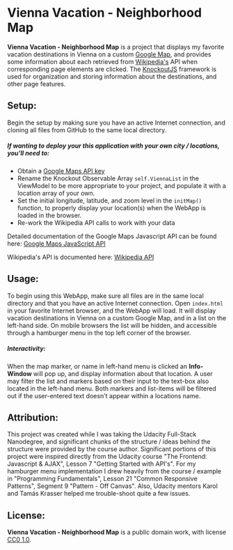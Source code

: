 # Vienna Vacation - Neighborhood Map

**Vienna Vacation - Neighborhood Map** is a project that displays my favorite
vacation destinations in Vienna on a custom
[Google Map](https://www.google.com/maps), and provides some information about
each retrieved from [Wikipedia's](https://www.wikipedia.org) API when
corresponding page elements are clicked. The
[KnockoutJS](http://knockoutjs.com/) framework is used for organization and
storing information about the destinations, and other page features.

## Setup:
Begin the setup by making sure you have an active Internet connection, and
cloning all files from GitHub to the same local directory.

##### If wanting to deploy your this application with your own city / locations, you'll need to:
* Obtain a [Google Maps API key](https://developers.google.com/maps/documentation/embed/get-api-key)
* Rename the Knockout Observable Array ```self.ViennaList``` in the ViewModel
to be more appropriate to your project, and populate it with a location array
of your own.
* Set the initial longitude, latitude, and zoom level in the ```initMap()```
function, to properly display your location(s) when the WebApp is loaded in
the browser.
* Re-work the Wikipedia API calls to work with your data

Detailed documentation of the Google Maps Javascript API can be found here:
[Google Maps JavaScript API](https://developers.google.com/maps/documentation/javascript/)

Wikipedia's API is documented here: [Wikipedia API](https://www.mediawiki.org/wiki/API:Main_page)

## Usage:

To begin using this WebApp, make sure all files are in the same local directory
and that you have an active Internet connection. Open ```index.html``` in your
favorite Internet browser, and the WebApp will load. It will display vacation
destinations in Vienna on a custom Google Map, and in a list on the left-hand
side. On mobile browsers the list will be hidden, and accessible through a
hamburger menu in the top left corner of the browser.

##### Interactivity:
When the map marker, or name in left-hand menu is clicked an **Info-Window**
will pop up, and display information about that location. A user may filter
the list and markers based on their input to the text-box also located in the
left-hand menu. Both markers and list-items will be filtered out if the
user-entered text doesn't appear within a locations name.

## Attribution:

This project was created while I was taking the Udacity Full-Stack Nanodegree,
and significant chunks of the structure / ideas behind the structure were
provided by the course author. Significant portions of this project were
inspired directly from the Udacity course "The Frontend: Javascript & AJAX",
Lesson 7 "Getting Started with API's". For my hamburger menu implementation I
drew heavily from the course / example in "Programming Fundamentals",
Lesson 21 "Common Responsive Patterns", Segment 9 "Pattern - Off Canvas".
Also, Udacity mentors Karol and Tamás Krasser helped me trouble-shoot quite
a few issues. 


## License:

**Vienna Vacation - Neighborhood Map** is a public domain work, with license
[CC0 1.0](https://creativecommons.org/publicdomain/zero/1.0/).

